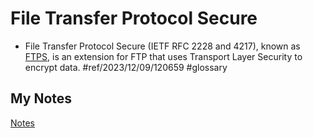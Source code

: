 # File Transfer Protocol Secure
- File Transfer Protocol Secure (IETF RFC 2228 and 4217), known as [FTPS](ftps.md), is an extension for FTP that uses Transport Layer Security to encrypt data. #ref/2023/12/09/120659 #glossary 
## My Notes
[Notes](mynotes/file-transfer-protocol-secure-notes.md)
